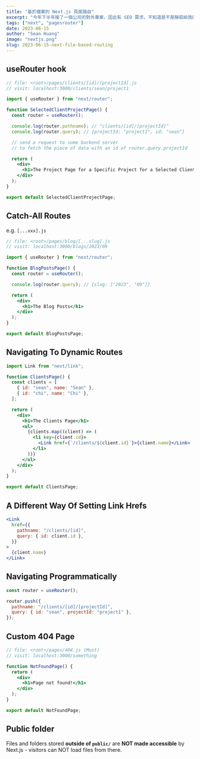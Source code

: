 ```yaml
---
title: "基於檔案的 Next.js 頁面路由"
excerpt: "今年下半年接了一個公司的對外專案，因此有 SEO 需求，不知道是不是靜茹給我的勇氣，讓我主動提出可以使用 Next.js 的 SSR 來架構新專案，總之就是且戰且走吧，從零開始一邊做一邊學。"
tags: ["next", "pagesrouter"]
date: 2023-06-15
author: "Sean Huang"
image: "nextjs.png"
slug: 2023-06-15-next-file-based-routing
---
```


## useRouter hook

```jsx
// file: <root>/pages/clients/[id]/[projectId].js
// visit: localhost:3000/clients/sean/project1

import { useRouter } from "next/router";

function SelectedClientProjectPage() {
  const router = useRouter();

  console.log(router.pathname); // "clients/[id]/[projectId]"
  console.log(router.query); // {projectId: "project1", id: "sean"}

  // send a request to some backend server
  // to fetch the piece of data with an id of router.query.projectId

  return (
    <div>
      <h1>The Project Page for a Specific Project for a Selected Client</h1>
    </div>
  );
}

export default SelectedClientProjectPage;
```

## Catch-All Routes

e.g. `[...xxx].js`

```jsx
// file: <root>/pages/blog/[...slug].js
// visit: localhost:3000/blogs/2023/09

import { useRouter } from "next/router";

function BlogPostsPage() {
  const router = useRouter();

  console.log(router.query); // {slug: ["2023", "09"]}

  return (
    <div>
      <h1>The Blog Posts</h1>
    </div>
  );
}

export default BlogPostsPage;
```

## Navigating To Dynamic Routes

```jsx
import Link from "next/link";

function ClientsPage() {
  const clients = [
    { id: "sean", name: "Sean" },
    { id: "chi", name: "Chi" },
  ];

  return (
    <div>
      <h1>The Clients Page</h1>
      <ul>
        {clients.map((client) => (
          <li key={client.id}>
            <Link href={`/clients/${client.id}`}>{client.name}</Link>
          </li>
        ))}
      </ul>
    </div>
  );
}

export default ClientsPage;
```

## A Different Way Of Setting Link Hrefs

```jsx
<Link
  href={{
    pathname: "/clients/[id]",
    query: { id: client.id },
  }}
>
  {client.name}
</Link>
```

## Navigating Programmatically

```jsx
const router = useRouter();

router.push({
  pathname: "/clients/[id]/[projectId]",
  query: { id: "sean", projectId: "project1" },
});
```

## Custom 404 Page

```jsx
// file: <root>/pages/404.js (Must)
// visit: localhost:3000/something

function NotFoundPage() {
  return (
    <div>
      <h1>Page not found!</h1>
    </div>
  );
}

export default NotFoundPage;
```

## Public folder

Files and folders stored **outside of `public/`** are **NOT made accessible** by Next.js - visitors can NOT load files from there.
